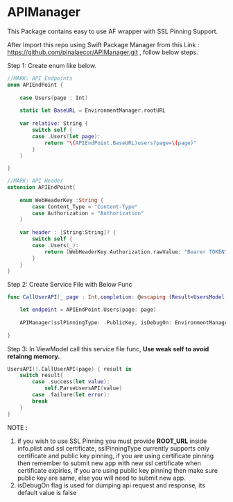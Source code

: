 # APIManager

This Package contains easy to use AF wrapper with SSL Pinning Support.

After Import this repo using Swift Package Manager from this Link : https://github.com/pinalaecor/APIManager.git , follow below steps.

Step 1: Create enum like below.

```swift
//MARK: API Endpoints
enum APIEndPoint {
    
    case Users(page : Int)
    
    static let BaseURL = EnvironmentManager.rootURL
    
    var relative: String {
        switch self {
        case .Users(let page):
            return "\(APIEndPoint.BaseURL)users?page=\(page)"
        }
    }

}

//MARK: API Header
extension APIEndPoint{
    
    enum WebHeaderKey :String {
        case Content_Type = "Content-Type"
        case Authorization = "Authorization"
    }
    
    var header : [String:String]? {
        switch self {
        case .Users(_):
            return [WebHeaderKey.Authorization.rawValue: "Bearer TOKEN", WebHeaderKey.Content_Type.rawValue:"application/json"]
        }
    }
}
```

Step 2: Create Service File with Below Func

```swift
func CallUserAPI(_ page : Int,completion: @escaping (Result<UsersModel,Error>) -> ()) {

    let endpoint = APIEndPoint.Users(page: page)
    
    APIManager(sslPinningType: .PublicKey, isDebugOn: EnvironmentManager.isDebugOn).APIRequest(endpoint.relative, httpMethod: .GET, header: endpoint.header, completion: completion)
    
}
```

Step 3: In ViewModel call this service file func, **Use weak self to avoid retainng memory.**

```swift
UsersAPI().CallUserAPI(page) { result in
    switch result{
        case .success(let value):
            self.ParseUsersAPI(value)
        case .failure(let error):
        break
    }
}
```


NOTE : 
1. if you wish to use SSL Pinning you must provide **ROOT_URL** inside info.plist and ssl certificate, sslPinningType currently supports only certificate and public key pinning, if you are using certificate pinning then remember to submit new app with new ssl certificate when certificate expiries, if you are using public key pinning then make sure public key are same, else you will need to submit new app.
2. isDebugOn flag is used for dumping api request and response, its default value is false
